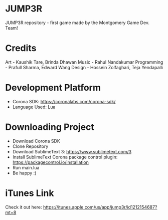# JUMP3R
JUMP3R repository - first game made by the Montgomery Game Dev. Team! 


# Credits
Art - Kaushik Tare, Brinda Dhawan
Music - Rahul Nandakumar
Programming - Prafull Sharma, Edward Wang
Design - Hossein Zolfaghari, Teja Yendapalli


# Development Platform
  * Corona SDK: https://coronalabs.com/corona-sdk/
  * Language Used: Lua
 

# Downloading Project
  * Download Corona SDK
  * Clone Repository
  * Download SublimeText 3: https://www.sublimetext.com/3
  * Install SublimeText Corona package control plugin: https://packagecontrol.io/installation
  * Run main.lua 
  * Be happy :)
  
# iTunes Link
Check it out here: https://itunes.apple.com/us/app/jump3r/id1212154687?mt=8
